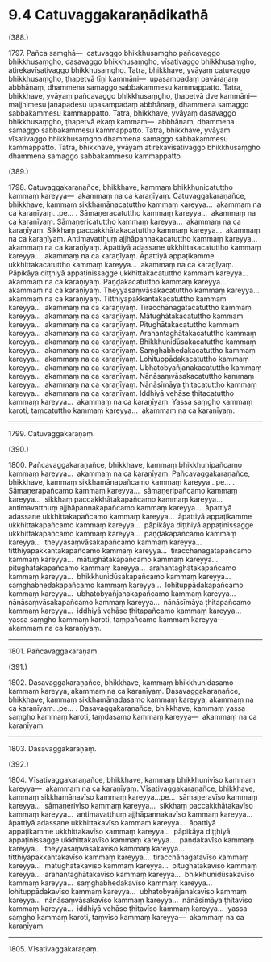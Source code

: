 

# 9.4 Catuvaggakaraṇādikathā



(388.)

1797\. Pañca saṃghā—  catuvaggo bhikkhusaṃgho pañcavaggo bhikkhusaṃgho, dasavaggo bhikkhusaṃgho, vīsativaggo bhikkhusaṃgho, atirekavīsativaggo bhikkhusaṃgho. Tatra, bhikkhave, yvāyaṃ catuvaggo bhikkhusaṃgho, ṭhapetvā tīṇi kammāni—  upasampadaṃ pavāraṇaṃ abbhānaṃ, dhammena samaggo sabbakammesu kammappatto. Tatra, bhikkhave, yvāyaṃ pañcavaggo bhikkhusaṃgho, ṭhapetvā dve kammāni—  majjhimesu janapadesu upasampadaṃ abbhānaṃ, dhammena samaggo sabbakammesu kammappatto. Tatra, bhikkhave, yvāyaṃ dasavaggo bhikkhusaṃgho, ṭhapetvā ekaṃ kammaṃ—  abbhānaṃ, dhammena samaggo sabbakammesu kammappatto. Tatra, bhikkhave, yvāyaṃ vīsativaggo bhikkhusaṃgho dhammena samaggo sabbakammesu kammappatto. Tatra, bhikkhave, yvāyaṃ atirekavīsativaggo bhikkhusaṃgho dhammena samaggo sabbakammesu kammappatto.

(389.)

1798\. Catuvaggakaraṇañce, bhikkhave, kammaṃ bhikkhunicatuttho kammaṃ kareyya—  akammaṃ na ca karaṇīyaṃ. Catuvaggakaraṇañce, bhikkhave, kammaṃ sikkhamānacatuttho kammaṃ kareyya…  akammaṃ na ca karaṇīyaṃ…pe… . Sāmaṇeracatuttho kammaṃ kareyya…  akammaṃ na ca karaṇīyaṃ. Sāmaṇericatuttho kammaṃ kareyya…  akammaṃ na ca karaṇīyaṃ. Sikkhaṃ paccakkhātakacatuttho kammaṃ kareyya…  akammaṃ na ca karaṇīyaṃ. Antimavatthuṃ ajjhāpannakacatuttho kammaṃ kareyya…  akammaṃ na ca karaṇīyaṃ. Āpattiyā adassane ukkhittakacatuttho kammaṃ kareyya…  akammaṃ na ca karaṇīyaṃ. Āpattiyā appaṭikamme ukkhittakacatuttho kammaṃ kareyya…  akammaṃ na ca karaṇīyaṃ. Pāpikāya diṭṭhiyā appaṭinissagge ukkhittakacatuttho kammaṃ kareyya…  akammaṃ na ca karaṇīyaṃ. Paṇḍakacatuttho kammaṃ kareyya…  akammaṃ na ca karaṇīyaṃ. Theyyasaṃvāsakacatuttho kammaṃ kareyya…  akammaṃ na ca karaṇīyaṃ. Titthiyapakkantakacatuttho kammaṃ kareyya…  akammaṃ na ca karaṇīyaṃ. Tiracchānagatacatuttho kammaṃ kareyya…  akammaṃ na ca karaṇīyaṃ. Mātughātakacatuttho kammaṃ kareyya…  akammaṃ na ca karaṇīyaṃ. Pitughātakacatuttho kammaṃ kareyya…  akammaṃ na ca karaṇīyaṃ. Arahantaghātakacatuttho kammaṃ kareyya…  akammaṃ na ca karaṇīyaṃ. Bhikkhunidūsakacatuttho kammaṃ kareyya…  akammaṃ na ca karaṇīyaṃ. Saṃghabhedakacatuttho kammaṃ kareyya…  akammaṃ na ca karaṇīyaṃ. Lohituppādakacatuttho kammaṃ kareyya…  akammaṃ na ca karaṇīyaṃ. Ubhatobyañjanakacatuttho kammaṃ kareyya…  akammaṃ na ca karaṇīyaṃ. Nānāsaṃvāsakacatuttho kammaṃ kareyya…  akammaṃ na ca karaṇīyaṃ. Nānāsīmāya ṭhitacatuttho kammaṃ kareyya…  akammaṃ na ca karaṇīyaṃ. Iddhiyā vehāse ṭhitacatuttho kammaṃ kareyya…  akammaṃ na ca karaṇīyaṃ. Yassa saṃgho kammaṃ karoti, taṃcatuttho kammaṃ kareyya…  akammaṃ na ca karaṇīyaṃ.

---

1799\. Catuvaggakaraṇaṃ.



(390.)

1800\. Pañcavaggakaraṇañce, bhikkhave, kammaṃ bhikkhunipañcamo kammaṃ kareyya…  akammaṃ na ca karaṇīyaṃ. Pañcavaggakaraṇañce, bhikkhave, kammaṃ sikkhamānapañcamo kammaṃ kareyya…pe… . Sāmaṇerapañcamo kammaṃ kareyya…  sāmaṇeripañcamo kammaṃ kareyya…  sikkhaṃ paccakkhātakapañcamo kammaṃ kareyya…  antimavatthuṃ ajjhāpannakapañcamo kammaṃ kareyya…  āpattiyā adassane ukkhittakapañcamo kammaṃ kareyya…  āpattiyā appaṭikamme ukkhittakapañcamo kammaṃ kareyya…  pāpikāya diṭṭhiyā appaṭinissagge ukkhittakapañcamo kammaṃ kareyya…  paṇḍakapañcamo kammaṃ kareyya…  theyyasaṃvāsakapañcamo kammaṃ kareyya…  titthiyapakkantakapañcamo kammaṃ kareyya…  tiracchānagatapañcamo kammaṃ kareyya…  mātughātakapañcamo kammaṃ kareyya…  pitughātakapañcamo kammaṃ kareyya…  arahantaghātakapañcamo kammaṃ kareyya…  bhikkhunidūsakapañcamo kammaṃ kareyya…  saṃghabhedakapañcamo kammaṃ kareyya…  lohituppādakapañcamo kammaṃ kareyya…  ubhatobyañjanakapañcamo kammaṃ kareyya…  nānāsaṃvāsakapañcamo kammaṃ kareyya…  nānāsīmāya ṭhitapañcamo kammaṃ kareyya…  iddhiyā vehāse ṭhitapañcamo kammaṃ kareyya…  yassa saṃgho kammaṃ karoti, taṃpañcamo kammaṃ kareyya—  akammaṃ na ca karaṇīyaṃ.

---

1801\. Pañcavaggakaraṇaṃ.



(391.)

1802\. Dasavaggakaraṇañce, bhikkhave, kammaṃ bhikkhunidasamo kammaṃ kareyya, akammaṃ na ca karaṇīyaṃ. Dasavaggakaraṇañce, bhikkhave, kammaṃ sikkhamānadasamo kammaṃ kareyya, akammaṃ na ca karaṇīyaṃ…pe… . Dasavaggakaraṇañce, bhikkhave, kammaṃ yassa saṃgho kammaṃ karoti, taṃdasamo kammaṃ kareyya—  akammaṃ na ca karaṇīyaṃ.

---

1803\. Dasavaggakaraṇaṃ.



(392.)

1804\. Vīsativaggakaraṇañce, bhikkhave, kammaṃ bhikkhunivīso kammaṃ kareyya—  akammaṃ na ca karaṇīyaṃ. Vīsativaggakaraṇañce, bhikkhave, kammaṃ sikkhamānavīso kammaṃ kareyya…pe…  sāmaṇeravīso kammaṃ kareyya…  sāmaṇerivīso kammaṃ kareyya…  sikkhaṃ paccakkhātakavīso kammaṃ kareyya…  antimavatthuṃ ajjhāpannakavīso kammaṃ kareyya…  āpattiyā adassane ukkhittakavīso kammaṃ kareyya…  āpattiyā appaṭikamme ukkhittakavīso kammaṃ kareyya…  pāpikāya diṭṭhiyā appaṭinissagge ukkhittakavīso kammaṃ kareyya…  paṇḍakavīso kammaṃ kareyya…  theyyasaṃvāsakavīso kammaṃ kareyya…  titthiyapakkantakavīso kammaṃ kareyya…  tiracchānagatavīso kammaṃ kareyya…  mātughātakavīso kammaṃ kareyya…  pitughātakavīso kammaṃ kareyya…  arahantaghātakavīso kammaṃ kareyya…  bhikkhunidūsakavīso kammaṃ kareyya…  saṃghabhedakavīso kammaṃ kareyya…  lohituppādakavīso kammaṃ kareyya…  ubhatobyañjanakavīso kammaṃ kareyya…  nānāsaṃvāsakavīso kammaṃ kareyya…  nānāsīmāya ṭhitavīso kammaṃ kareyya…  iddhiyā vehāse ṭhitavīso kammaṃ kareyya…  yassa saṃgho kammaṃ karoti, taṃvīso kammaṃ kareyya—  akammaṃ na ca karaṇīyaṃ.

---

1805\. Vīsativaggakaraṇaṃ.





